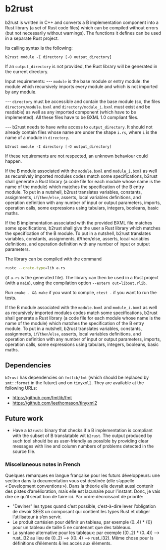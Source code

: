 # b2rust

b2rust is written in C++ and converts a B implementation component
into a Rust library (a set of Rust code files) which can be compiled
without errors (but not necessarily without warnings). The functions
it defines can be used in a separate Rust project.

Its calling syntax is the following:

`b2rust module -I directory [-O output_directory]`

If an `output_directory` is not provided, the Rust library will be generated in the current directory.

Input requirements:
--- `module` is the base module or entry module: the module which recursively imports every module and which is not imported by any module.

--- `directory` must be accessible and contain the base module (so, the files `directory/module.bxml` and `directory/module_i.bxml` must exist and be readable) as well as any imported component (which have to be implemented). All these files have to be BXML 1.0 compliant files.

--- b2rust needs to have write access to `output_directory`. It should not already contain files whose name are under the shape `i.rs`, where `i` is the name of a module in `directory`.

`b2rust module -I directory [-O output_directory]`

If these requirements are not respected, an unknown behaviour could
happen.

If the B module associated with the `module.bxml` and `module_i.bxml`
as well as recursively imported modules codes match some
specifications, b2rust shall generate a Rust library (a code file for
each module whose name is the name of the module) which matches the
specification of the B entry module. To put in a nutshell, b2rust
translates variables, constants, assignments, `if`/`then`/`else`,
asserts, local variables definitions, and operation definition with
any number of input or output parameters, imports, operation calls,
some expressions using tabulars, integers, booleans, basic maths.

If the B implementation associated with the provided BXML file matches
some specifications, b2rust shall give the user a Rust library which
matches the specification of the B module. To put in a nutshell,
b2rust translates variables, constants, assignments, if/then/else,
asserts, local variables definitions, and operation definition with
any number of input or output parameters.

The library can be compiled with the command 

```sh
rustc --crate-type=lib a.rs
```
(if `a.rs` is the generated file). The library can then be used
in a Rust project (with a `main`), using the compilation option
`--extern out=libout.rlib`.

Run `cmake . && make` if you want to compile, `ctest .` if you want to
run the tests.

If the B module associated with the `module.bxml` and `module_i.bxml`
as well as recursively imported modules codes match some
specifications, b2rust shall generate a Rust library (a code file for
each module whose name is the name of the module) which matches the
specification of the B entry module. To put in a nutshell, b2rust
translates variables, constants, assignments, `if`/`then`/`else`,
asserts, local variables definitions, and operation definition with
any number of input or output parameters, imports, operation calls,
some expressions using tabulars, integers, booleans, basic maths.

## Dependencies

`b2rust` has dependencies on `fmtlib/fmt` (which should be 
replaced by `smt::format` in the future) and on `tinyxml2`.
They are available at the following URLs:

* <https://github.com/fmtlib/fmt>
* <https://github.com/leethomason/tinyxml2>

## Future work

* Have a `b2rustc` binary that checks if a B implementation is 
  compliant with the subset of B translatable wit `b2rust`.
  The output produced by such tool should be as user-friendly
  as possible by providing clear messages with line and column
  numbers of problems detected in the source file.

### Miscellaneous notes in French

Quelques remarques en langue française pour les futurs développeurs:
une section dans la documentation vous est destinée (elle s’appelle
« Development conventions »). Dans la théorie elle devrait aussi
contenir des pistes d’amélioration, mais elle est lacunaire pour
l’instant. Donc, je vais dire ce qu’il serait bon de faire ici. Par
ordre décroissant de priorité:

* "Deviner" les types quand c’est possible, c’est-à-dire lever
  l’obligation de devoir SEES un composant qui contient les types Rust
  et obliger l’utilisateur à s’en servir.
* Le produit cartésien pour définir un tableau, par exemple (0..4) *
  {0} pour un tableau de taille 5 ne contenant que des tableaux.
* La syntaxe alternative pour les tableaux: par exemple ((0..2) *
  (0..4)) --> rust_i32 au lieu de (0..2) --> ((0..4) -->
  rust_i32). Même chose pour ls définitions d’éléments & les accès aux
  éléments.
